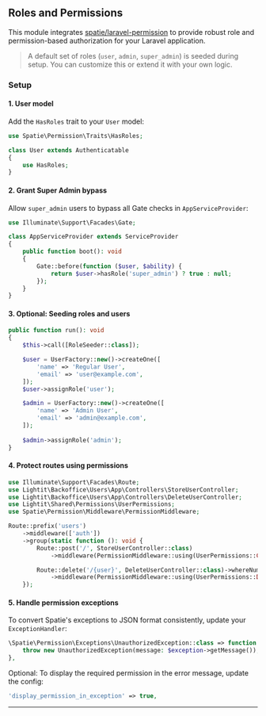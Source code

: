 ## Roles and Permissions

This module integrates [spatie/laravel-permission](https://github.com/spatie/laravel-permission) to provide robust role and permission-based authorization for your Laravel application.

> A default set of roles (`user`, `admin`, `super_admin`) is seeded during setup. You can customize this or extend it with your own logic.

### Setup

#### 1. User model

Add the `HasRoles` trait to your `User` model:

```php
use Spatie\Permission\Traits\HasRoles;

class User extends Authenticatable
{
    use HasRoles;
}
```

#### 2. Grant Super Admin bypass

Allow `super_admin` users to bypass all Gate checks in `AppServiceProvider`:

```php
use Illuminate\Support\Facades\Gate;

class AppServiceProvider extends ServiceProvider
{
    public function boot(): void
    {
        Gate::before(function ($user, $ability) {
            return $user->hasRole('super_admin') ? true : null;
        });
    }
}
```

#### 3. Optional: Seeding roles and users

```php
public function run(): void
{
    $this->call([RoleSeeder::class]);

    $user = UserFactory::new()->createOne([
        'name' => 'Regular User',
        'email' => 'user@example.com',
    ]);
    $user->assignRole('user');

    $admin = UserFactory::new()->createOne([
        'name' => 'Admin User',
        'email' => 'admin@example.com',
    ]);
    
    $admin->assignRole('admin');
}
```

#### 4. Protect routes using permissions

```php
use Illuminate\Support\Facades\Route;
use Lightit\Backoffice\Users\App\Controllers\StoreUserController;
use Lightit\Backoffice\Users\App\Controllers\DeleteUserController;
use Lightit\Shared\Permissions\UserPermissions;
use Spatie\Permission\Middleware\PermissionMiddleware;

Route::prefix('users')
    ->middleware(['auth'])
    ->group(static function (): void {
        Route::post('/', StoreUserController::class)
            ->middleware(PermissionMiddleware::using(UserPermissions::CREATE));

        Route::delete('/{user}', DeleteUserController::class)->whereNumber('user')
            ->middleware(PermissionMiddleware::using(UserPermissions::DELETE));
    });
```

#### 5. Handle permission exceptions

To convert Spatie's exceptions to JSON format consistently, update your `ExceptionHandler`:

```php
\Spatie\Permission\Exceptions\UnauthorizedException::class => function (\Spatie\Permission\Exceptions\UnauthorizedException $exception): void {
    throw new UnauthorizedException(message: $exception->getMessage());
},
```

Optional: To display the required permission in the error message, update the config:

```php
'display_permission_in_exception' => true,
```

---

